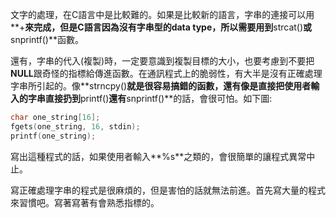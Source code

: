 文字的處理，在C語言中是比較難的。如果是比較新的語言，字串的連接可以用**+**來完成，但是C語言因為沒有字串型的data type，所以需要用到**strcat()**或**snprintf()**函數。

還有，字串的代入(複製)時，一定要意識到複製目標的大小，也要考慮到不要把**NULL**跟奇怪的指標給傳進函數。在通訊程式上的脆弱性，有大半是沒有正確處理字串所引起的。像**strncpy()**就是很容易搞錯的函數，還有像是直接把使用者輸入的字串直接扔到**printf()**還有**snprintf()**的話，會很可怕。如下圖:

```cpp
char one_string[16];
fgets(one_string, 16, stdin);
printf(one_string);
```
寫出這種程式的話，如果使用者輸入**%s**之類的，會很簡單的讓程式異常中止。

寫正確處理字串的程式是很麻煩的，但是害怕的話就無法前進。首先寫大量的程式來習慣吧。寫著寫著有會熟悉指標的。